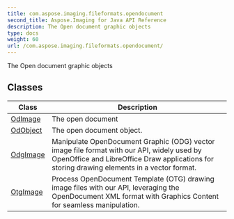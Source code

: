 ```yaml
---
title: com.aspose.imaging.fileformats.opendocument
second_title: Aspose.Imaging for Java API Reference
description: The Open document graphic objects
type: docs
weight: 60
url: /com.aspose.imaging.fileformats.opendocument/
---
```


The Open document graphic objects


## Classes

| Class | Description |
| --- | --- |
| [OdImage](../com.aspose.imaging.fileformats.opendocument/odimage) | The open document |
| [OdObject](../com.aspose.imaging.fileformats.opendocument/odobject) | The open document object. |
| [OdgImage](../com.aspose.imaging.fileformats.opendocument/odgimage) | Manipulate OpenDocument Graphic (ODG) vector image file format with our API, widely used by OpenOffice and LibreOffice Draw applications for storing drawing elements in a vector format. |
| [OtgImage](../com.aspose.imaging.fileformats.opendocument/otgimage) | Process OpenDocument Template (OTG) drawing image files with our API, leveraging the OpenDocument XML format with Graphics Content for seamless manipulation. |
